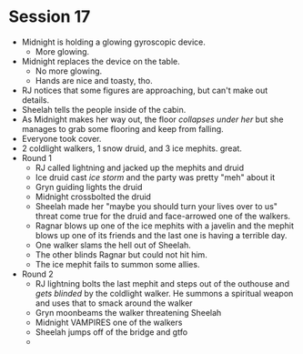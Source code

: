 # Session 17
* Midnight is holding a glowing gyroscopic device.
	* More glowing.
* Midnight replaces the device on the table.
	* No more glowing.
	* Hands are nice and toasty, tho.
* RJ notices that some figures are approaching, but can't make out details.
* Sheelah tells the people inside of the cabin.
* As Midnight makes her way out, the floor _collapses under her_ but she manages to grab some flooring and keep from falling.
* Everyone took cover.
* 2 coldlight walkers, 1 snow druid, and 3 ice mephits. great.
* Round 1
	* RJ called lightning and jacked up the mephits and druid
	* Ice druid cast _ice storm_ and the party was pretty "meh" about it
	* Gryn guiding lights the druid
	* Midnight crossbolted the druid
	* Sheelah made her "maybe you should turn your lives over to us" threat come true for the druid and face-arrowed one of the walkers.
	* Ragnar blows up one of the ice mephits with a javelin and the mephit blows up one of its friends and the last one is having a terrible day.
	* One walker slams the hell out of Sheelah.
	* The other blinds Ragnar but could not hit him.
	* The ice mephit fails to summon some allies.
* Round 2
	* RJ lightning bolts the last mephit and steps out of the outhouse and _gets blinded_ by the coldlight walker. He summons a spiritual weapon and uses that to smack around the walker
	* Gryn moonbeams the walker threatening Sheelah
	* Midnight VAMPIRES one of the walkers
	* Sheelah jumps off of the bridge and gtfo
	* 
<!--stackedit_data:
eyJoaXN0b3J5IjpbLTE5ODA1ODYyNjIsMzU4MzUxNTk3LDEwND
gwODE1MzYsLTIzODcxMjgxNywtMTkxOTI5ODk3NCwtOTY1Mzg3
NTc2LDExNTA1NTI0NSwxNjQ5ODAwNjU5LC0xMzA1MDkwNjUwLC
05MjU1NjYwOTQsLTQxNjE0MjYxMV19
-->
